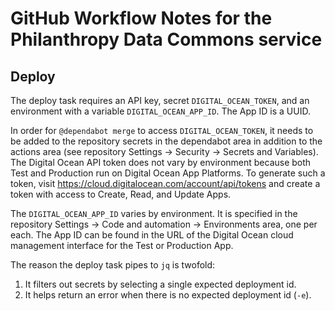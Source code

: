 # GitHub Workflow Notes for the Philanthropy Data Commons service

## Deploy

The deploy task requires an API key, secret `DIGITAL_OCEAN_TOKEN`, and an
environment with a variable `DIGITAL_OCEAN_APP_ID`. The App ID is a UUID.

In order for `@dependabot merge` to access `DIGITAL_OCEAN_TOKEN`, it needs to be
added to the repository secrets in the dependabot area in addition to the
actions area (see repository Settings -> Security -> Secrets and Variables).
The Digital Ocean API token does not vary by environment because both Test and
Production run on Digital Ocean App Platforms. To generate such a token, visit
https://cloud.digitalocean.com/account/api/tokens and create a token with access
to Create, Read, and Update Apps.

The `DIGITAL_OCEAN_APP_ID` varies by environment. It is specified in the
repository Settings -> Code and automation -> Environments area, one per each.
The App ID can be found in the URL of the Digital Ocean cloud management
interface for the Test or Production App.

The reason the deploy task pipes to `jq` is twofold:

1. It filters out secrets by selecting a single expected deployment id.
2. It helps return an error when there is no expected deployment id (`-e`).

